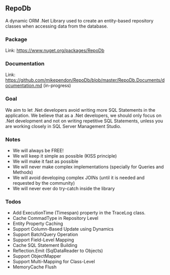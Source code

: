 ## RepoDb

A dynamic ORM .Net Library used to create an entity-based repository classes when accessing data from the database.

### Package
Link: https://www.nuget.org/packages/RepoDb

### Documentation
Link: https://github.com/mikependon/RepoDb/blob/master/RepoDb.Documents/documentation.md (in-progress)

### Goal

We aim to let .Net developers avoid writing more SQL Statements in the application. We believe that as a .Net developers, we should only focus on .Net development and not on writing repetitive SQL Statements, unless you are working closely in SQL Server Management Studio.

### Notes

 - We will always be FREE!
 - We will keep it simple as possible (KISS principle)
 - We will make it fast as possible
 - We will never make complex implementations (specially for Queries and Methods)
 - We will avoid developing complex JOINs (until it is needed and requested by the community)
 - We will never ever do try-catch inside the library
 
### Todos

 - Add ExecutionTime (Timespan) property in the TraceLog class.
 - Cache CommadType in Repository Level
 - Entity Property Caching
 - Support Column-Based Update using Dynamics
 - Support BatchQuery Operation
 - Support Field-Level Mapping
 - Cache SQL Statement Building
 - Reflection.Emit (SqlDataReader to Objects)
 - Support ObjectMapper
 - Support Multi-Mapping for Class-Level
 - MemoryCache Flush
